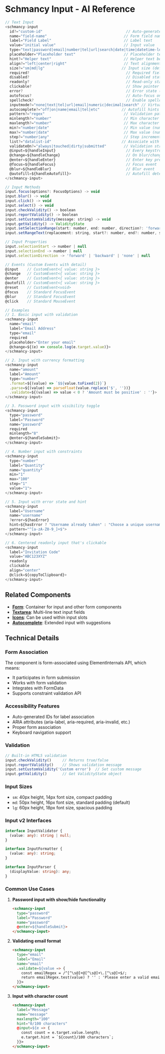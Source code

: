 # Schmancy Input - AI Reference

```js
// Text Input
<schmancy-input
  id?="custom-id"                                      // Auto-generated if not provided
  name="field-name"                                   // Form field name
  label="Field Label"                                 // Label text
  value="initial value"                               // Input value
  type="text|password|email|number|tel|url|search|date|time|datetime-local" // Input type
  placeholder="Placeholder text"                      // Placeholder text
  hint?="Helper text"                                 // Helper text below input
  align?="left|center|right"                          // Text alignment (default: "left")
  size?="sm|md|lg"                                   // Input size (default: "md")
  required?                                            // Required field
  disabled?                                            // Disabled state
  readonly?                                            // Read-only state
  clickable?                                           // Show pointer cursor when readonly
  error?                                               // Error state (boolean)
  autofocus?                                           // Auto-focus on render
  spellcheck?                                          // Enable spellcheck (default: false)
  inputmode?="none|text|tel|url|email|numeric|decimal|search" // Virtual keyboard hint
  autocomplete?="off|on|name|email|tel|etc"          // Autofill hints
  pattern?="regex"                                    // Validation pattern
  minlength?="number"                                 // Min character length
  maxlength?="number"                                 // Max character length
  min?="number|date"                                  // Min value (number/date)
  max?="number|date"                                  // Max value (number/date)
  step?="number|any"                                  // Step increment
  list?="datalist-id"                                // Associate with datalist
  validateOn?="always|touched|dirty|submitted"        // Validation strategy (default: "touched")
  @input=${handleInput}                                // Every keystroke
  @change=${handleChange}                              // On blur/change
  @enter=${handleEnter}                                // Enter key pressed
  @focus=${handleFocus}                                // Focus event
  @blur=${handleBlur}                                  // Blur event
  @autofill=${handleAutofill}>                         // Autofill detected
</schmancy-input>

// Input Methods
input.focus(options?: FocusOptions) -> void
input.blur() -> void
input.click() -> void
input.select() -> void
input.checkValidity() -> boolean
input.reportValidity() -> boolean
input.setCustomValidity(message: string) -> void
input.getValidity() -> ValidityState
input.setSelectionRange(start: number, end: number, direction?: 'forward'|'backward'|'none') -> void
input.setRangeText(replacement: string, start?: number, end?: number, selectMode?: 'select'|'start'|'end'|'preserve') -> void

// Input Properties
input.selectionStart -> number | null
input.selectionEnd -> number | null
input.selectionDirection -> 'forward' | 'backward' | 'none' | null

// Events (Custom Events with detail)
@input    // CustomEvent<{ value: string }>
@change   // CustomEvent<{ value: string }>
@enter    // CustomEvent<{ value: string }>
@autofill // CustomEvent<{ value: string }>
@reset    // CustomEvent<void>
@focus    // Standard FocusEvent
@blur     // Standard FocusEvent
@click    // Standard MouseEvent

// Examples
// 1. Basic input with validation
<schmancy-input 
  name="email"
  label="Email Address"
  type="email"
  required
  placeholder="Enter your email"
  @change=${(e) => console.log(e.target.value)}>
</schmancy-input>

// 2. Input with currency formatting
<schmancy-input
  name="amount"
  label="Amount"
  type="number"
  .format=${(value) => `$${value.toFixed(2)}`}
  .parse=${(value) => parseFloat(value.replace('$', ''))}
  .validate=${(value) => value < 0 ? 'Amount must be positive' : ''}>
</schmancy-input>

// 3. Password input with visibility toggle
<schmancy-input 
  type="password"
  label="Password"
  name="password"
  required
  minlength="8"
  @enter=${handleSubmit}>
</schmancy-input>

// 4. Number input with constraints
<schmancy-input
  type="number"
  label="Quantity"
  name="quantity"
  min="1"
  max="100"
  step="1"
  value="1">
</schmancy-input>

// 5. Input with error state and hint
<schmancy-input
  label="Username"
  name="username"
  ?error=${hasError}
  hint=${hasError ? "Username already taken" : "Choose a unique username"}
  pattern="^[a-zA-Z0-9_]+$">
</schmancy-input>

// 6. Centered readonly input that's clickable
<schmancy-input
  label="Invitation Code"
  value="ABC123XYZ"
  readonly
  clickable
  align="center"
  @click=${copyToClipboard}>
</schmancy-input>
```

## Related Components
- **[Form](./form.md)**: Container for input and other form components
- **[Textarea](./textarea.md)**: Multi-line text input fields
- **[Icons](./icons.md)**: Can be used within input slots
- **[Autocomplete](./autocomplete.md)**: Extended input with suggestions

## Technical Details

### Form Association
The component is form-associated using ElementInternals API, which means:
- It participates in form submission
- Works with form validation
- Integrates with FormData
- Supports constraint validation API

### Accessibility Features
- Auto-generated IDs for label association
- ARIA attributes (aria-label, aria-required, aria-invalid, etc.)
- Proper form association
- Keyboard navigation support

### Validation
```typescript
// Built-in HTML5 validation
input.checkValidity()     // Returns true/false
input.reportValidity()    // Shows validation message
input.setCustomValidity('Custom error')  // Set custom message
input.getValidity()       // Get ValidityState object
```

### Input Sizes
- `sm`: 40px height, 14px font size, compact padding
- `md`: 50px height, 16px font size, standard padding (default)
- `lg`: 60px height, 18px font size, spacious padding

### Input v2 Interfaces
```typescript
interface InputValidator {
  (value: any): string | null;
}

interface InputFormatter {
  (value: any): string;
}

interface InputParser {
  (displayValue: string): any;
}
```

### Common Use Cases

1. **Password input with show/hide functionality**
   ```html
   <schmancy-input
     type="password"
     label="Password"
     name="password"
     @enter=${handleSubmit}>
   </schmancy-input>
   ```

2. **Validating email format**
   ```html
   <schmancy-input
     type="email"
     label="Email"
     name="email"
     .validate=${value => {
       const emailRegex = /^[^\s@]+@[^\s@]+\.[^\s@]+$/;
       return emailRegex.test(value) ? '' : 'Please enter a valid email';
     }}>
   </schmancy-input>
   ```

3. **Input with character count**
   ```html
   <schmancy-input
     label="Message"
     name="message"
     maxlength="100"
     hint="0/100 characters"
     @input=${e => {
       const count = e.target.value.length;
       e.target.hint = `${count}/100 characters`;
     }}>
   </schmancy-input>
   ```